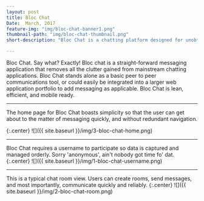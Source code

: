 ```yaml
---
layout: post
title: Bloc Chat
Date:  March, 2017
feature-img: "img/bloc-chat-banner1.png"
thumbnail-path: "img/bloc-chat-thumbnail.png"
short-description: "Bloc Chat is a chatting platform designed for unobtrusive discussion."

---
```

Bloc Chat.  Say what?  Exactly!  Bloc chat is a straight-forward messaging application that removes all the clutter gained from mainstream chatting applications.  Bloc Chat stands alone as a basic peer to peer communications tool, or could easily be integrated into a larger web application portfolio to add messaging as applicable.  Bloc Chat is lean, efficient, and mobile ready.

---
The home page for Bloc Chat boasts simplicity so that the user can get about to the matter of messaging quickly, and without redundant navigation.

{:.center}
![]({{ site.baseurl }}/img/3-bloc-chat-home.png)

---
Bloc Chat requires a username to participate so data is captured and managed orderly.  Sorry 'anonymous', ain't nobody got time fo' dat.
{:.center}
![]({{ site.baseurl }}/img/1-bloc-chat-username.png)

---
This is a typical chat room view.  Users can create rooms, send messages, and most importantly, communicate quickly and reliably.
{:.center}
![]({{ site.baseurl }}/img/2-bloc-chat-room.png)

